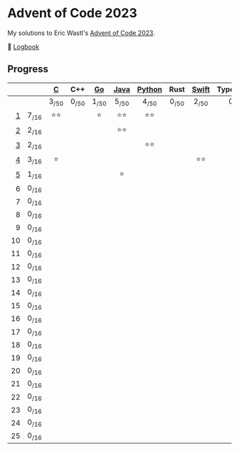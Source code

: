 # Advent of Code 2023

My solutions to Eric Wastl's [Advent of Code 2023](https://adventofcode.com/2023).

📝 [Logbook](logbook/README.md)

## Progress

| | | [C](/aoc23c/) | C++ | [Go](/aoc23/go/) | [Java](/aoc23java/) | [Python](/aoc23py/) | Rust | [Swift](/aoc23swift/) | TypeScript |
|--:|:-:|:-:|:-:|:-:|:-:|:-:|:-:|:-:|:-:|
| | | 3<sub>/50</sub> | 0<sub>/50</sub> | 1<sub>/50</sub> | 5<sub>/50</sub> | 4<sub>/50</sub> | 0<sub>/50</sub> | 2<sub>/50</sub> | 0<sub>/50</sub> |
|  [1](logbook/day01.md) | 7<sub>/16</sub> | ⭐️⭐️ | | ⭐️ | ⭐️⭐️ | ⭐️⭐️ | | | |
|  [2](logbook/day02.md) | 2<sub>/16</sub> | | | | ⭐️⭐️ | | | | |
|  [3](logbook/day03.md) | 2<sub>/16</sub> | | | | | ⭐️⭐️ | | | |
|  [4](logbook/day04.md) | 3<sub>/16</sub> | ⭐️ | | | | | | ⭐️⭐️ | |
|  [5](logbook/day05.md) | 1<sub>/16</sub> | | | | ⭐️ | | | | |
|  6 | 0<sub>/16</sub> | | | | | | | | |
|  7 | 0<sub>/16</sub> | | | | | | | | |
|  8 | 0<sub>/16</sub> | | | | | | | | |
|  9 | 0<sub>/16</sub> | | | | | | | | |
| 10 | 0<sub>/16</sub> | | | | | | | | |
| 11 | 0<sub>/16</sub> | | | | | | | | |
| 12 | 0<sub>/16</sub> | | | | | | | | |
| 13 | 0<sub>/16</sub> | | | | | | | | |
| 14 | 0<sub>/16</sub> | | | | | | | | |
| 15 | 0<sub>/16</sub> | | | | | | | | |
| 16 | 0<sub>/16</sub> | | | | | | | | |
| 17 | 0<sub>/16</sub> | | | | | | | | |
| 18 | 0<sub>/16</sub> | | | | | | | | |
| 19 | 0<sub>/16</sub> | | | | | | | | |
| 20 | 0<sub>/16</sub> | | | | | | | | |
| 21 | 0<sub>/16</sub> | | | | | | | | |
| 22 | 0<sub>/16</sub> | | | | | | | | |
| 23 | 0<sub>/16</sub> | | | | | | | | |
| 24 | 0<sub>/16</sub> | | | | | | | | |
| 25 | 0<sub>/16</sub> | | | | | | | | |
